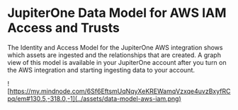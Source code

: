 # JupiterOne Data Model for AWS IAM Access and Trusts

The Identity and Access Model for the JupiterOne AWS integration shows which assets are ingested and the relationships that are created. A graph view of this model is available in your JupiterOne account after you turn on the AWS integration and starting ingesting data to your account.


![https://my.mindnode.com/6Sf6EftsmUqNqyXeKREWamqVzxqe4uvzBxyfRCpq/em#130.5,-318.0,-1](../assets/data-model-aws-iam.png)
